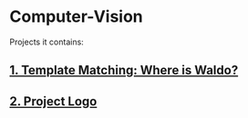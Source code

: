 # Computer-Vision

Projects it contains:

## [1. Template Matching: Where is Waldo?][1]
## [2. Project Logo][2]




[1]: https://github.com/jShawnTsui/Computer-Vision/tree/master/Feature/TemplateMatch
[2]: https://github.com/jShawnTsui/Computer-Vision/tree/master/Project_Logo